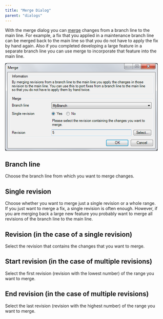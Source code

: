 ```yaml
---
title: "Merge Dialog"
parent: "dialogs"
---
```

With the merge dialog you can [merge](version-control-concepts) changes from a branch line to the main line. For example, a fix that you applied in a maintenance branch line can be merged back to the main line so that you do not have to apply the fix by hand again. Also if you completed developing a large feature in a separate branch line you can use merge to incorporate that feature into the main line.

![](attachments/4194432/4325457.png)

## Branch line

Choose the branch line from which you want to merge changes.

## Single revision

Choose whether you want to merge just a single revision or a whole range. If you just want to merge a fix, a single revision is often enough. However, if you are merging back a large new feature you probably want to merge all revisions of the branch line to the main line.

## Revision (in the case of a single revision)

Select the revision that contains the changes that you want to merge.

## Start revision (in the case of multiple revisions)

Select the first revision (revision with the lowest number) of the range you want to merge.

## End revision (in the case of multiple revisions)

Select the last revision (revision with the highest number) of the range you want to merge.
